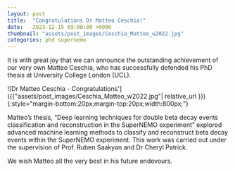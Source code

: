 ```yaml
---
layout: post
title:  "Congratulations Dr Matteo Ceschia!"
date:   2023-12-15 09:00:00 +0000
thumbnail: "assets/post_images/Ceschia_Matteo_w2022.jpg"
categories: phd supernemo
---
```


It is with great joy that we can announce the outstanding achievement of our very own Matteo Ceschia, who has successfully defended his PhD thesis at University College London (UCL).

![Dr Matteo Ceschia - Congratulations']({{"assets/post_images/Ceschia_Matteo_w2022.jpg"| relative_url }}){:style="margin-bottom:20px;margin-top:20px;width:800px;"}

Matteo’s thesis, “Deep learning techniques for double beta decay events classification and reconstruction in the SuperNEMO experiment” explored advanced machine learning methods to classify and reconstruct beta decay events within the SuperNEMO experiment. This work was carried out under the supervision of Prof. Ruben Saakyan and Dr Cheryl Patrick.

We wish Matteo all the very best in his future endevours. 
